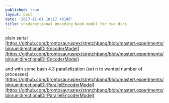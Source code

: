 ```yaml
---
published: true
layout: post
date: '2017-11-01 10:17 +0100'
title: unidirectional encoding bash model for two dirs
---
```

plain serial  
[https://github.com/brontosaurusrex/stretchbang/blob/master/.experiments/bin/unidirectionalDirEncoderModel](https://github.com/brontosaurusrex/stretchbang/blob/master/.experiments/bin/unidirectionalDirEncoderModel)

and with some bash 4.3 parallelization (set n to wanted number of processes)  
[https://github.com/brontosaurusrex/stretchbang/blob/master/.experiments/bin/unidirectionalDirParallelEncoderModel](https://github.com/brontosaurusrex/stretchbang/blob/master/.experiments/bin/unidirectionalDirParallelEncoderModel)
